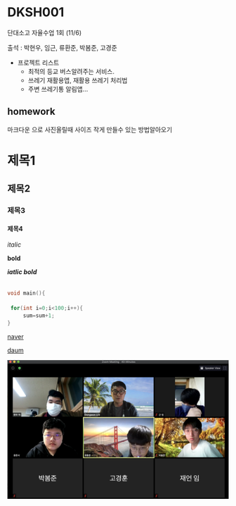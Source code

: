 # DKSH001
단대소고 자율수업 1회 (11/6)

출석 : 박현우, 임근, 류환준, 박봄준, 고경준

* 프로젝트 리스트
  * 최적의 등교 버스알려주는 서비스.
  * 쓰레기 재활용앱, 재활용 쓰레기 처리법
  * 주변 쓰레기통 알림앱…
       
## homework

 마크다운 으로 사진올릴때 사이즈 작게 만들수 있는 방법알아오기
       
# 제목1
## 제목2
### 제목3
#### 제목4

*italic*

**bold**

***iatlic bold***


~~~c

void main(){
 
 for(int i=0;i<100;i++){
     sum=sum+1;
}

~~~

[naver](https://www.naver.com)

[daum][daum_link]


[daum_link]: https://www.naver.com


![logo](https://github.com/cchamchi/DKSH001/blob/main/image/dksh001.png)


